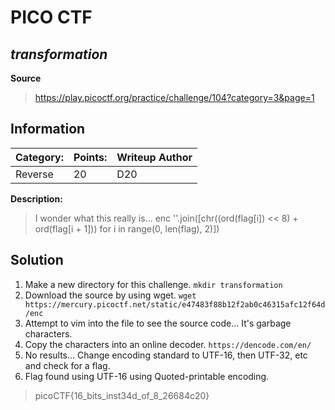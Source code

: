 # __PICO CTF__ 
## _transformation_

 __Source__

> https://play.picoctf.org/practice/challenge/104?category=3&page=1 

## Information
**Category:** | **Points:** | **Writeup Author**
--- | --- | ---
Reverse | 20 | D20

**Description:** 

> I wonder what this really is... enc ''.join([chr((ord(flag[i]) << 8) + ord(flag[i + 1])) for i in range(0, len(flag), 2)])

## Solution
1. Make a new directory for this challenge.
	`mkdir transformation`
2. Download the source by using wget.
	`wget https://mercury.picoctf.net/static/e47483f88b12f2ab0c46315afc12f64d/enc`
3. Attempt to vim into the file to see the source code... It's garbage characters.
4. Copy the characters into an online decoder.
	`https://dencode.com/en/`
5. No results... Change encoding standard to UTF-16, then UTF-32, etc and check for a flag.
6. Flag found using UTF-16 using Quoted-printable encoding.

> picoCTF{16_bits_inst34d_of_8_26684c20}
